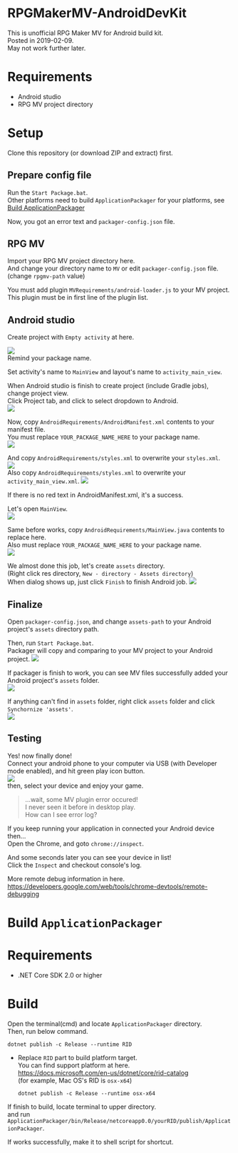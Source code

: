 # RPGMakerMV-AndroidDevKit
This is unofficial RPG Maker MV for Android build kit.  
Posted in 2019-02-09.  
May not work further later.

# Requirements

- Android studio
- RPG MV project directory

# Setup

Clone this repository (or download ZIP and extract) first.

## Prepare config file

Run the `Start Package.bat`.  
Other platforms need to build `ApplicationPackager` for your platforms, see [Build ApplicationPackager](#Build-ApplicationPackager)

Now, you got an error text and `packager-config.json` file.

## RPG MV

Import your RPG MV project directory here.  
And change your directory name to `MV` or edit `packager-config.json` file. (change `rpgmv-path` value)

You must add plugin `MVRequirements/android-loader.js` to your MV project.  
This plugin must be in first line of the plugin list.

## Android studio

Create project with `Empty activity` at here.  

![](img/package-name.png)  
Remind your package name.

Set activity's name to `MainView` and layout's name to `activity_main_view`.  

When Android studio is finish to create project (include Gradle jobs), change project view.  
Click Project tab, and click to select dropdown to Android.  
![](img/change-view.png)

Now, copy `AndroidRequirements/AndroidManifest.xml` contents to your manifest file.  
You must replace `YOUR_PACKAGE_NAME_HERE` to your package name.  
![](img/manifest.png)

And copy `AndroidRequirements/styles.xml` to overwrite your `styles.xml`.  
![](img/styles.png)  
Also copy `AndroidRequirements/styles.xml` to overwrite your `activity_main_view.xml`.
![](img/layout.png)

If there is no red text in AndroidManifest.xml, it's a success.

Let's open `MainView`.  
![](img/mainviewloc.png)

Same before works, copy `AndroidRequirements/MainView.java` contents to replace here.  
Also must replace `YOUR_PACKAGE_NAME_HERE` to your package name.  
![](img/mainview.png)

We almost done this job, let's create `assets` directory.  
(Right click res directory, `New - directory - Assets directory`)  
When dialog shows up, just click `Finish` to finish Android job.
![](img/create-assets-directory.png)

## Finalize

Open `packager-config.json`, and change `assets-path`
to your Android project's `assets` directory path.  

Then, run `Start Package.bat`.  
Packager will copy and comparing to your MV project to your Android project.
![](img/packager.png)

If packager is finish to work, you can see MV files successfully added
your Android project's `assets` folder.  
![](img/assets.png)  

If anything can't find in `assets` folder, right click `assets` folder
and click `Synchornize 'assets'`.  
![](img/sync.png)

## Testing

Yes! now finally done!  
Connect your android phone to your computer via USB
(with Developer mode enabled), and hit green play icon button.  
![](img/test.png)  
then, select your device and enjoy your game.

> ...wait, some MV plugin error occured!  
> I never seen it before in desktop play.  
> How can I see error log?

If you keep running your application in connected your Android device then...  
Open the Chrome, and goto `chrome://inspect`.

And some seconds later you can see your device in list!  
Click the `Inspect` and checkout console's log.

More remote debug information in here.  
https://developers.google.com/web/tools/chrome-devtools/remote-debugging

# Build `ApplicationPackager`

# Requirements

- .NET Core SDK 2.0 or higher

# Build

Open the terminal(cmd) and locate `ApplicationPackager` directory.  
Then, run below command.

```
dotnet publish -c Release --runtime RID
```
- Replace `RID` part to build platform target.  
  You can find support platform at here.  
  https://docs.microsoft.com/en-us/dotnet/core/rid-catalog  
  (for example, Mac OS's RID is `osx-x64`)  
  ```
  dotnet publish -c Release --runtime osx-x64
  ```

If finish to build, locate terminal to upper directory.  
and run `ApplicationPackager/bin/Release/netcoreapp0.0/yourRID/publish/ApplicationPackager`.

If works successfully, make it to shell script for shortcut.